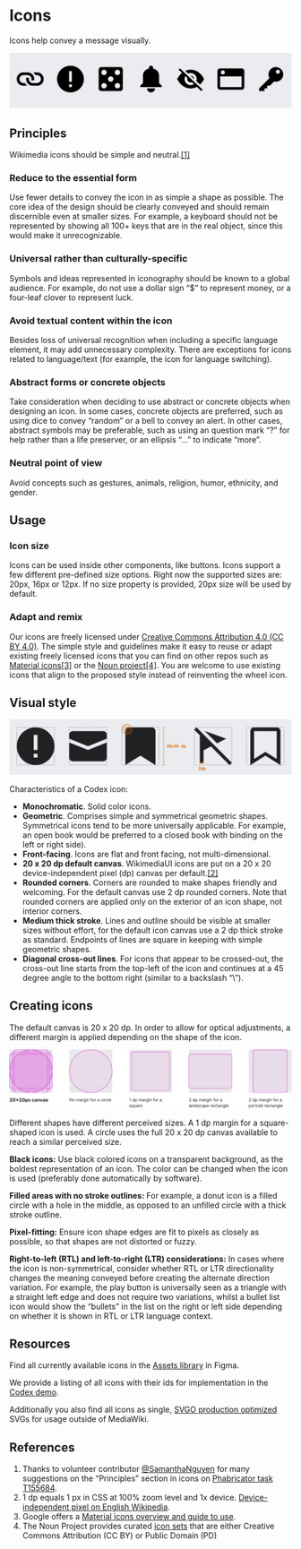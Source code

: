 # Icons

Icons help convey a message visually.

![Examples of Codex icons.](../assets/visual-styles/icons/01_icons-sample.png)

## Principles

Wikimedia icons should be simple and neutral.[[1]](#ref1)

### Reduce to the essential form

Use fewer details to convey the icon in as simple a shape as possible. The core idea of the design
should be clearly conveyed and should remain discernible even at smaller sizes. For example, a
keyboard should not be represented by showing all 100+ keys that are in the real object, since this
would make it unrecognizable.

### Universal rather than culturally-specific

Symbols and ideas represented in iconography should be known to a global audience. For example, do
not use a dollar sign “$” to represent money, or a four-leaf clover to represent luck.

### Avoid textual content within the icon

Besides loss of universal recognition when including a specific language element, it may add
unnecessary complexity. There are exceptions for icons related to language/text (for example, the
icon for language switching).

### Abstract forms or concrete objects

Take consideration when deciding to use abstract or concrete objects when designing an icon. In
some cases, concrete objects are preferred, such as using dice to convey “random” or a bell to
convey an alert. In other cases, abstract symbols may be preferable, such as using an question mark
“?” for help rather than a life preserver, or an ellipsis “…” to indicate “more”.

### Neutral point of view

Avoid concepts such as gestures, animals, religion, humor, ethnicity, and gender.

## Usage

### Icon size

Icons can be used inside other components, like buttons. Icons support a few different pre-defined
size options. Right now the supported sizes are: 20px, 16px or 12px. If no size property is
provided, 20px size will be used by default.

### Adapt and remix

Our icons are freely licensed under [Creative Commons Attribution 4.0 (CC BY 4.0)](https://creativecommons.org/licenses/by/4.0/).
The simple style and guidelines make it easy to reuse or adapt existing freely licensed icons that
you can find on other repos such as [Material icons](https://material.io/guidelines/style/icons.html)[[3]](#ref3)
or the [Noun project](https://thenounproject.zendesk.com/hc/en-us/articles/200509798-What-licenses-do-you-use-)[[4]](#ref4).
You are welcome to use existing icons that align to the proposed style instead of reinventing the
wheel icon.

## Visual style

![Dimensions of Codex icons.](../assets/visual-styles/icons/02_visual-style.png)

Characteristics of a Codex icon:
- **Monochromatic**. Solid color icons.
- **Geometric**. Comprises simple and symmetrical geometric shapes. Symmetrical icons tend to be
  more universally applicable. For example, an open book would be preferred to a closed book with
  binding on the left or right side).
- **Front-facing**. Icons are flat and front facing, not multi-dimensional.
- **20 x 20 dp default canvas**. WikimediaUI icons are put on a 20 x 20 device-independent pixel
  (dp) canvas per default.[[2]](#ref2)
- **Rounded corners**. Corners are rounded to make shapes friendly and welcoming. For the default
  canvas use 2 dp rounded corners. Note that rounded corners are applied only on the exterior of an
  icon shape, not interior corners.
- **Medium thick stroke**. Lines and outline should be visible at smaller sizes without effort, for
  the default icon canvas use a 2 dp thick stroke as standard. Endpoints of lines are square in
  keeping with simple geometric shapes.
- **Diagonal cross-out lines**. For icons that appear to be crossed-out, the cross-out line starts
  from the top-left of the icon and continues at a 45 degree angle to the bottom right (similar to
  a backslash “\”).

## Creating icons

The default canvas is 20 x 20 dp. In order to allow for optical adjustments, a different margin is
applied depending on the shape of the icon.

![Visualization of the canvas for Codex icons with different margins for different shapes.](../assets/visual-styles/icons/03_creating-icons.png)

Different shapes have different perceived sizes. A 1 dp margin for a square-shaped icon is used. A
circle uses the full 20 x 20 dp canvas available to reach a similar perceived size.

**Black icons:** Use black colored icons on a transparent background, as the boldest representation
of an icon. The color can be changed when the icon is used (preferably done automatically by
software).

**Filled areas with no stroke outlines:** For example, a donut icon is a filled circle with a hole
in the middle, as opposed to an unfilled circle with a thick stroke outline.

**Pixel-fitting:** Ensure icon shape edges are fit to pixels as closely as possible, so that shapes
are not distorted or fuzzy.

**Right-to-left (RTL) and left-to-right (LTR) considerations:** In cases where the icon is
non-symmetrical, consider whether RTL or LTR directionality changes the meaning conveyed before
creating the alternate direction variation. For example, the play button is universally seen as a
triangle with a straight left edge and does not require two variations, whilst a bullet list icon
would show the “bullets” in the list on the right or left side depending on whether it is shown in
RTL or LTR language context.

## Resources

Find all currently available icons in the [Assets library](https://www.figma.com/file/1lT9LKOK6wiHLnpraMjP3E/%E2%9D%96-Assets-(Icons%2C-Logos%2C-Illustrations)?node-id=3295-13631&t=XsJ03mZaUOTNMw9j-0) in Figma.

We provide a listing of all icons with their ids for implementation in the [Codex demo](../icons/all-icons).

Additionally you also find all icons as single, [SVGO production optimized](https://www.mediawiki.org/wiki/Manual:Coding_conventions/SVG)
SVGs for usage outside of MediaWiki.

## References

1. <span id="ref1">Thanks to volunteer contributor [@SamanthaNguyen](https://phabricator.wikimedia.org/p/SamanthaNguyen/) for many suggestions on the “Principles” section in icons on [Phabricator task T155684](https://phabricator.wikimedia.org/T155684).</span>
2. <span id="ref2">1 dp equals 1 px in CSS at 100% zoom level and 1x device. [Device-independent pixel on English Wikipedia](https://en.wikipedia.org/wiki/Device-independent_pixel).</span>
3. <span id="ref3">Google offers a [Material icons overview and guide to use](https://material.io/guidelines/style/icons.html).</span>
4. <span id="ref4">The Noun Project provides curated [icon sets](https://thenounproject.zendesk.com/hc/en-us/articles/200509798-What-licenses-do-you-use-) that are either Creative Commons Attribution (CC BY) or Public Domain (PD)</span>
